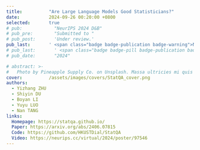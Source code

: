 ```yaml
---
title:          "Are Large Language Models Good Statisticians?"
date:           2024-09-26 00:20:00 +0800
selected:       true
# pub:            "NeurIPS 2024 D&B"
# pub_pre:        "Submitted to "
# pub_post:       'Under review.'
pub_last:       ' <span class="badge badge-publication badge-warning">NeurIPS 2024 D&B</span>'
# pub_last:       ' <span class="badge badge-pill badge-publication badge-warning">NeurIPS 2024 D&B</span>'
# pub_date:       "2024"

# abstract: >-
#   Photo by Pineapple Supply Co. on Unsplash. Massa ultricies mi quis hendrerit dolor magna. Arcu non odio euismod lacinia at quis risus sed. Et tortor at risus viverra. Enim neque volutpat ac tincidunt. Dictum varius duis at consectetur lorem donec.
cover:          /assets/images/covers/StatQA_cover.png
authors:
  - Yizhang ZHU
  - Shiyin DU
  - Boyan LI
  - Yuyu LUO
  - Nan TANG
links:
  Homepage: https://statqa.github.io/
  Paper: https://arxiv.org/abs/2406.07815
  Code: https://github.com/HKUSTDial/StatQA
  Video: https://neurips.cc/virtual/2024/poster/97546
---
```

